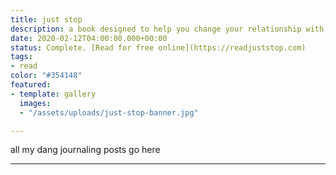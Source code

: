 ```yaml
---
title: just stop
description: a book designed to help you change your relationship with time.
date: 2020-02-12T04:00:00.000+00:00
status: Complete. [Read for free online](https://readjuststop.com)
tags:
- read
color: "#354148"
featured:
- template: gallery
  images:
  - "/assets/uploads/just-stop-banner.jpg"

---
```


all my dang journaling posts go here



---
